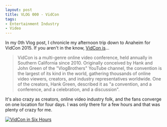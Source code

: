 ```yaml
---
layout: post
title: VLOG 000 - VidCon
tags:
- Entertainment Industry
- Video
---
```


In my 0th Vlog post, I chronicle my afternoon trip down to Anaheim for VidCon 2015. If you aren't in the know, [VidCon is](https://en.wikipedia.org/wiki/VidCon)...

>  VidCon is a multi-genre online video conference, held annually in Southern California since 2010. Originally conceived by Hank and John Green of the "VlogBrothers" YouTube channel, the convention is the largest of its kind in the world, gathering thousands of online video viewers, creators, and industry representatives worldwide. One of the creators, Hank Green, described it as "a convention, and a conference, and a celebration, and a discussion".

It's also crazy as creators, online video industry folk, and the fans converge on one location for four days. I was only there for a few hours and that was plenty of crazy for me.

[![VidCon in Six Hours](http://img.youtube.com/vi/IJlXdGXKtbs/maxresdefault.jpg)](https://www.youtube.com/watch?v=IJlXdGXKtbs)